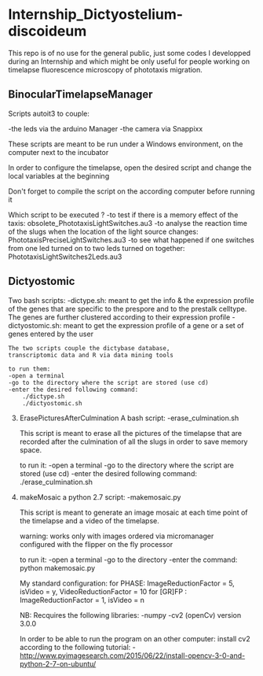 # Internship_Dictyostelium-discoideum

This repo is of no use for the general public, just some codes I developped during an Internship and
which might be only useful for people working on timelapse fluorescence microscopy of phototaxis migration.

## BinocularTimelapseManager

Scripts autoit3 to couple:

-the leds via the arduino Manager
-the camera via Snappixx

These scripts are meant to be run under a Windows 
environment, on the computer next to the incubator
	
In order to configure the timelapse, open the 
desired script and change the local variables at
the beginning

Don't forget to compile the script on the according
computer before running it

Which script to be executed ?
-to test if there is a memory effect of the taxis: obsolete_PhototaxisLightSwitches.au3
-to analyse the reaction time of the slugs when the location of the light source changes: PhototaxisPreciseLightSwitches.au3
-to see what happened if one switches from one led turned on to two leds turned on together: PhototaxisLightSwitches2Leds.au3

## Dictyostomic

Two bash scripts:
-dictype.sh: 
meant to get the info & the expression profile 
		of the genes that are specific to the prespore 
		and to the prestalk celltype.
		The genes are further clustered according to
		their expression profile
	-dictyostomic.sh:
		meant to get the expression profile of a gene
		or a set of genes entered by the user

	The two scripts couple the dictybase database, 	
	transcriptomic data and R via data mining tools
	 
	to run them:
	-open a terminal
	-go to the directory where the script are stored (use cd)
	-enter the desired following command:
		./dictype.sh
		./dictyostomic.sh
		
3. ErasePicturesAfterCulmination
	A bash script:
	-erase_culmination.sh

	This script is meant to erase all the pictures 
	of the timelapse that are recorded after the culmination
	of all the slugs in order to save memory space.

	to run it:
	-open a terminal
	-go to the directory where the script are stored (use cd)
	-enter the desired following command:
		./erase_culmination.sh

4. makeMosaic
	a python 2.7 script:
	-makemosaic.py

	This script is meant to generate an image mosaic
	at each time point of the timelapse and a video 
	of the timelapse.

	warning: works only with images ordered via micromanager 	 
	configured with the flipper on the fly processor

	to run it:
	-open a terminal
	-go to the directory
	-enter the command:
		python makemosaic.py
	
	My standard configuration:
	for PHASE: ImageReductionFactor = 5, isVideo = y, VideoReductionFactor = 10
	for [GR]FP : ImageReductionFactor = 1, isVideo = n

	NB: Recquires the following libraries:
	-numpy
	-cv2 (openCv) version 3.0.0 

	In order to be able to run the program on an other computer:
	install cv2 according to the following tutorial:
	-http://www.pyimagesearch.com/2015/06/22/install-opencv-3-0-and-python-2-7-on-ubuntu/
		

